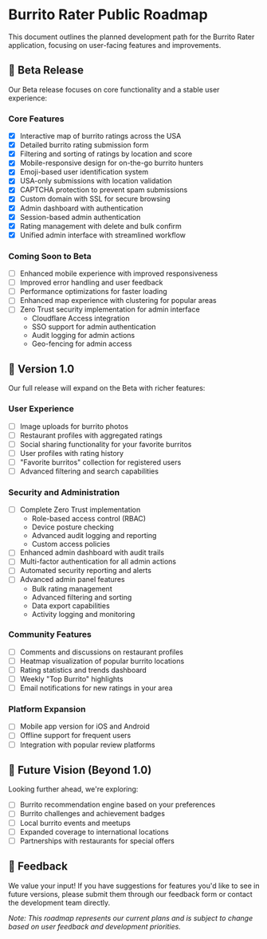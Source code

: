 # Burrito Rater Public Roadmap

This document outlines the planned development path for the Burrito Rater application, focusing on user-facing features and improvements.

## 🚀 Beta Release

Our Beta release focuses on core functionality and a stable user experience:

### Core Features
- [x] Interactive map of burrito ratings across the USA
- [x] Detailed burrito rating submission form
- [x] Filtering and sorting of ratings by location and score
- [x] Mobile-responsive design for on-the-go burrito hunters
- [x] Emoji-based user identification system
- [x] USA-only submissions with location validation
- [x] CAPTCHA protection to prevent spam submissions
- [x] Custom domain with SSL for secure browsing
- [x] Admin dashboard with authentication
- [x] Session-based admin authentication
- [x] Rating management with delete and bulk confirm
- [x] Unified admin interface with streamlined workflow

### Coming Soon to Beta
- [ ] Enhanced mobile experience with improved responsiveness
- [ ] Improved error handling and user feedback
- [ ] Performance optimizations for faster loading
- [ ] Enhanced map experience with clustering for popular areas
- [ ] Zero Trust security implementation for admin interface
  - Cloudflare Access integration
  - SSO support for admin authentication
  - Audit logging for admin actions
  - Geo-fencing for admin access

## 🌮 Version 1.0

Our full release will expand on the Beta with richer features:

### User Experience
- [ ] Image uploads for burrito photos
- [ ] Restaurant profiles with aggregated ratings
- [ ] Social sharing functionality for your favorite burritos
- [ ] User profiles with rating history
- [ ] "Favorite burritos" collection for registered users
- [ ] Advanced filtering and search capabilities

### Security and Administration
- [ ] Complete Zero Trust implementation
  - Role-based access control (RBAC)
  - Device posture checking
  - Advanced audit logging and reporting
  - Custom access policies
- [ ] Enhanced admin dashboard with audit trails
- [ ] Multi-factor authentication for all admin actions
- [ ] Automated security reporting and alerts
- [ ] Advanced admin panel features
  - Bulk rating management
  - Advanced filtering and sorting
  - Data export capabilities
  - Activity logging and monitoring

### Community Features
- [ ] Comments and discussions on restaurant profiles
- [ ] Heatmap visualization of popular burrito locations
- [ ] Rating statistics and trends dashboard
- [ ] Weekly "Top Burrito" highlights
- [ ] Email notifications for new ratings in your area

### Platform Expansion
- [ ] Mobile app version for iOS and Android
- [ ] Offline support for frequent users
- [ ] Integration with popular review platforms

## 🔮 Future Vision (Beyond 1.0)

Looking further ahead, we're exploring:

- [ ] Burrito recommendation engine based on your preferences
- [ ] Burrito challenges and achievement badges
- [ ] Local burrito events and meetups
- [ ] Expanded coverage to international locations
- [ ] Partnerships with restaurants for special offers

## 📝 Feedback

We value your input! If you have suggestions for features you'd like to see in future versions, please submit them through our feedback form or contact the development team directly.

*Note: This roadmap represents our current plans and is subject to change based on user feedback and development priorities.* 